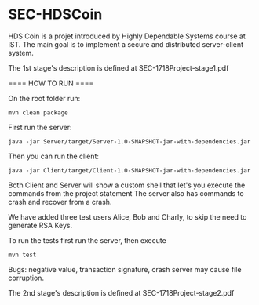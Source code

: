 # SEC-HDSCoin

HDS Coin is a projet introduced by Highly Dependable Systems course at IST. The main goal is to implement a secure and distributed server-client system.

The 1st stage's description is defined at SEC-1718Project-stage1.pdf

==== HOW TO RUN ====

On the root folder run:

```mvn clean package```

First run the server:

```java -jar Server/target/Server-1.0-SNAPSHOT-jar-with-dependencies.jar```

Then you can run the client:

```java -jar Client/target/Client-1.0-SNAPSHOT-jar-with-dependencies.jar```


Both Client and Server will show a custom shell that let's you execute the commands from the project statement
The server also has commands to crash and recover from a crash.

We have added three test users Alice, Bob and Charly, to skip the need to generate RSA Keys.

To run the tests first run the server, then execute

```mvn test```


Bugs: negative value, transaction signature, crash server may cause file corruption.

The 2nd stage's description is defined at SEC-1718Project-stage2.pdf
